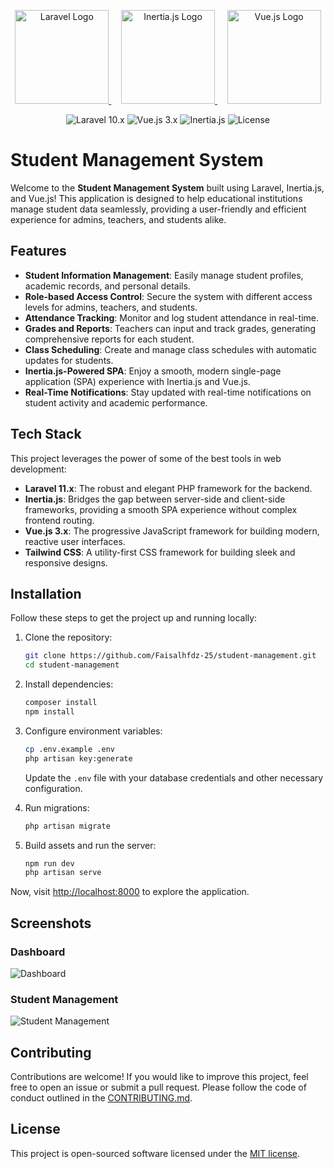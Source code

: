 
<p align="center"> <a href="https://laravel.com" target="_blank"> <img src="https://raw.githubusercontent.com/laravel/art/master/logo-lockup/5%20SVG/2%20CMYK/1%20Full%20Color/laravel-logolockup-cmyk-red.svg" width="150" alt="Laravel Logo"> </a> &nbsp;&nbsp;&nbsp; <a href="https://inertiajs.com" target="_blank"> <img src="https://raw.githubusercontent.com/inertiajs/inertia/master/.github/inertia-logo.png" width="150" alt="Inertia.js Logo"> </a> &nbsp;&nbsp;&nbsp; <a href="https://vuejs.org" target="_blank"> <img src="https://upload.wikimedia.org/wikipedia/commons/9/95/Vue.js_Logo_2.svg" width="150" alt="Vue.js Logo"> </a> </p> <p align="center"> <img src="https://img.shields.io/badge/laravel-10.x-red" alt="Laravel 10.x"> <img src="https://img.shields.io/badge/vue-3.x-brightgreen" alt="Vue.js 3.x"> <img src="https://img.shields.io/badge/inertia-0.10.0-blue" alt="Inertia.js"> <img src="https://img.shields.io/github/license/your-username/student-management" alt="License"> </p>

# Student Management System

Welcome to the **Student Management System** built using Laravel, Inertia.js, and Vue.js! This application is designed to help educational institutions manage student data seamlessly, providing a user-friendly and efficient experience for admins, teachers, and students alike.

## Features

- **Student Information Management**: Easily manage student profiles, academic records, and personal details.
- **Role-based Access Control**: Secure the system with different access levels for admins, teachers, and students.
- **Attendance Tracking**: Monitor and log student attendance in real-time.
- **Grades and Reports**: Teachers can input and track grades, generating comprehensive reports for each student.
- **Class Scheduling**: Create and manage class schedules with automatic updates for students.
- **Inertia.js-Powered SPA**: Enjoy a smooth, modern single-page application (SPA) experience with Inertia.js and Vue.js.
- **Real-Time Notifications**: Stay updated with real-time notifications on student activity and academic performance.

## Tech Stack

This project leverages the power of some of the best tools in web development:

- **Laravel 11.x**: The robust and elegant PHP framework for the backend.
- **Inertia.js**: Bridges the gap between server-side and client-side frameworks, providing a smooth SPA experience without complex frontend routing.
- **Vue.js 3.x**: The progressive JavaScript framework for building modern, reactive user interfaces.
- **Tailwind CSS**: A utility-first CSS framework for building sleek and responsive designs.

## Installation

Follow these steps to get the project up and running locally:

1. Clone the repository:

   ```bash
   git clone https://github.com/Faisalhfdz-25/student-management.git
   cd student-management
   ```

2. Install dependencies:

   ```bash
   composer install
   npm install
   ```

3. Configure environment variables:

   ```bash
   cp .env.example .env
   php artisan key:generate
   ```

   Update the `.env` file with your database credentials and other necessary configuration.

4. Run migrations:

   ```bash
   php artisan migrate
   ```

5. Build assets and run the server:

   ```bash
   npm run dev
   php artisan serve
   ```

Now, visit [http://localhost:8000](http://localhost:8000) to explore the application.

## Screenshots

### Dashboard
![Dashboard](screenshot-dashboard.png)

### Student Management
![Student Management](screenshot-student-management.png)

## Contributing

Contributions are welcome! If you would like to improve this project, feel free to open an issue or submit a pull request. Please follow the code of conduct outlined in the [CONTRIBUTING.md](CONTRIBUTING.md).

## License

This project is open-sourced software licensed under the [MIT license](https://opensource.org/licenses/MIT).

